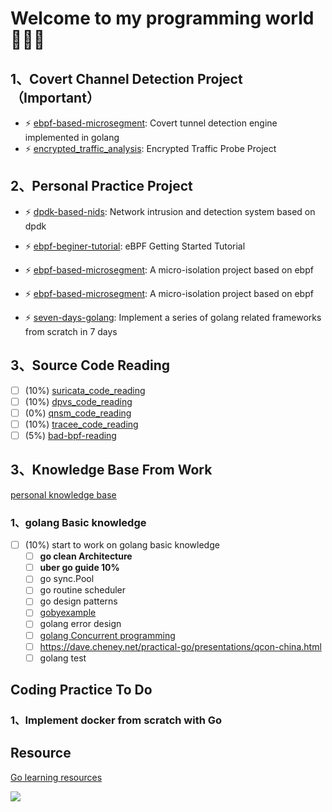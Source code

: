 # Welcome to my programming world 👋👋👋

## 1、Covert Channel Detection Project（Important）
- ⚡ [ebpf-based-microsegment](https://github.com/haolipeng/convert_tunnel_detector): Covert tunnel detection engine implemented in golang
- ⚡ [encrypted_traffic_analysis](https://github.com/haolipeng/encrypted_traffic_analysis): Encrypted Traffic Probe Project

## 2、Personal Practice Project
- ⚡ [dpdk-based-nids](https://github.com/haolipeng/dpdk-based-nids): Network intrusion and detection system based on dpdk

- ⚡ [ebpf-beginer-tutorial](https://github.com/haolipeng/libbpf-ebpf-beginer): eBPF Getting Started Tutorial
- ⚡ [ebpf-based-microsegment](https://github.com/haolipeng/ebpf-based-microsegment): A micro-isolation project based on ebpf
- ⚡ [ebpf-based-microsegment](https://github.com/haolipeng/ebpfRootkit): A micro-isolation project based on ebpf
- ⚡ [seven-days-golang](https://gitee.com/codergeek/seven-days-golang): Implement a series of golang related frameworks from scratch in 7 days

## 3、Source Code Reading
- [ ] (10%) [suricata_code_reading](https://github.com/haolipeng/suricata-master-3.2.x-simple)
- [ ] (10%) [dpvs_code_reading](https://github.com/haolipeng/dpvs_code_reading)
- [ ] (0%) [qnsm_code_reading](https://github.com/haolipeng/qnsm_code_reading)
- [ ] (10%) [tracee_code_reading](https://github.com/haolipeng/tracee_code_reading)
- [ ] (5%) [bad-bpf-reading](https://github.com/haolipeng/bad-bpf-commented)

## 3、Knowledge Base From Work
[personal knowledge base](https://github.com/haolipeng/study_cloud_security_public)

### 1、golang Basic knowledge

- [ ] (10%) start to work on golang basic knowledge
  - [ ] **go clean Architecture**
  - [ ] **uber go guide  10%**
  - [ ] go sync.Pool
  - [ ] go routine scheduler
  - [ ] go design patterns
  - [ ] [gobyexample](https://gobyexample-cn.github.io/)
  - [ ] golang error design
  - [ ] [golang Concurrent programming](https://github.com/smallnest/dive-to-gosync-workshop)
  - [ ] https://dave.cheney.net/practical-go/presentations/qcon-china.html
  - [ ] golang test

## Coding Practice To Do

### 1、Implement docker from scratch with Go

## Resource

[Go learning resources](./Resource.md)

![](https://github-readme-stats.vercel.app/api?username=haolipeng&show_icons=true&hide_title=false&include_all_commits=true)
